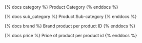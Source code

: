 {% docs category %}
Product Category
{% enddocs %}

{% docs sub_category %}
Product Sub-category
{% enddocs %}

{% docs brand %}
Brand product per product ID
{% enddocs %}

{% docs price %}
Price of product per product id
{% enddocs %}

